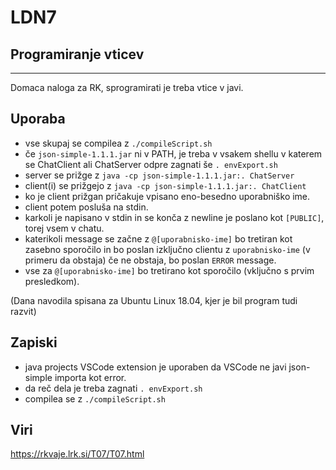 # LDN7
## Programiranje vticev
---
Domaca naloga za RK, sprogramirati je treba vtice v javi.  

## Uporaba
 - vse skupaj se compilea z `./compileScript.sh`
 - če `json-simple-1.1.1.jar` ni v PATH, je treba v vsakem shellu v katerem se ChatClient ali ChatServer odpre zagnati še `. envExport.sh`  
 - server se prižge z `java -cp json-simple-1.1.1.jar:. ChatServer`
 - client(i) se prižgejo z `java -cp json-simple-1.1.1.jar:. ChatClient`
 - ko je client prižgan pričakuje vpisano eno-besedno uporabniško ime.
 - client potem posluša na stdin. 
 - karkoli je napisano v stdin in se konča z newline je poslano kot `[PUBLIC]`, torej vsem v chatu.
 - katerikoli message se začne z `@[uporabnisko-ime]` bo tretiran kot zasebno sporočilo in bo poslan izključno clientu z `uporabnisko-ime` (v primeru da obstaja) če ne obstaja, bo poslan `ERROR` message.
 - vse za `@[uporabnisko-ime]` bo tretirano kot sporočilo (vključno s prvim presledkom).

(Dana navodila spisana za Ubuntu Linux 18.04, kjer je bil program tudi razvit)
## Zapiski
 - java projects VSCode extension je uporaben da VSCode ne javi json-simple importa kot error.  
 - da reč dela je treba zagnati `. envExport.sh`
 - compilea se z `./compileScript.sh`

## Viri
https://rkvaje.lrk.si/T07/T07.html
